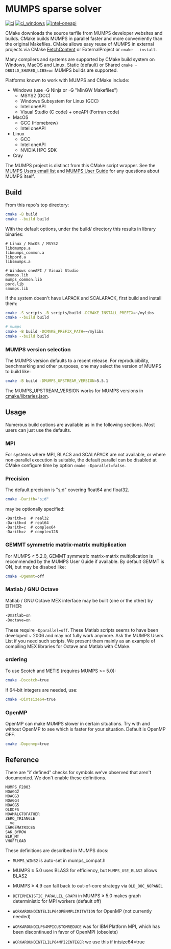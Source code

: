 # MUMPS sparse solver

[![ci](https://github.com/scivision/mumps/actions/workflows/ci.yml/badge.svg)](https://github.com/scivision/mumps/actions/workflows/ci.yml)
[![ci_windows](https://github.com/scivision/mumps/actions/workflows/ci_windows.yml/badge.svg)](https://github.com/scivision/mumps/actions/workflows/ci_windows.yml)
[![intel-oneapi](https://github.com/scivision/mumps/actions/workflows/intel-oneapi.yml/badge.svg)](https://github.com/scivision/mumps/actions/workflows/intel-oneapi.yml)

CMake downloads the source tarfile from MUMPS developer websites and builds.
CMake builds MUMPS in parallel faster and more conveniently than the original Makefiles.
CMake allows easy reuse of MUMPS in external projects via CMake
[FetchContent](https://github.com/scivision/mumps-fetchcontent)
or ExternalProject or `cmake --install`.

Many compilers and systems are supported by CMake build system on Windows, MacOS and Linux.
Static (default) or Shared `cmake -DBUILD_SHARED_LIBS=on` MUMPS builds are supported.

Platforms known to work with MUMPS and CMake include:

* Windows (use -G Ninja or -G "MinGW Makefiles")
  * MSYS2 (GCC)
  * Windows Subsystem for Linux (GCC)
  * Intel oneAPI
  * Visual Studio (C code) + oneAPI (Fortran code)
* MacOS
  * GCC (Homebrew)
  * Intel oneAPI
* Linux
  * GCC
  * Intel oneAPI
  * NVIDIA HPC SDK
* Cray

The MUMPS project is distinct from this CMake script wrapper.
See the
[MUMPS Users email list](https://listes.ens-lyon.fr/sympa/subscribe/mumps-users)
and
[MUMPS User Guide](http://mumps.enseeiht.fr/index.php?page=doc)
for any questions about MUMPS itself.

## Build

From this repo's top directory:

```sh
cmake -B build
cmake --build build
```

With the default options, under the build/ directory this results in library binaries:

```
# Linux / MacOS / MSYS2
libdmumps.a
libmumps_common.a
libpord.a
libsmumps.a

# Windows oneAPI / Visual Studio
dmumps.lib
mumps_common.lib
pord.lib
smumps.lib
```

If the system doesn't have LAPACK and SCALAPACK, first build and install them:

```sh
cmake -S scripts -B scripts/build -DCMAKE_INSTALL_PREFIX=~/mylibs
cmake --build build

# mumps
cmake -B build -DCMAKE_PREFIX_PATH=~/mylibs
cmake --build build
```

### MUMPS version selection

The MUMPS version defaults to a recent release.
For reproducibility, benchmarking and other purposes, one may select the version of MUMPS to build like:

```sh
cmake -B build -DMUMPS_UPSTREAM_VERSION=5.5.1
```

The MUMPS_UPSTREAM_VERSION works for MUMPS versions in
[cmake/libraries.json](./cmake/libraries.json).

## Usage

Numerous build options are available as in the following sections.
Most users can just use the defaults.

### MPI

For systems where MPI, BLACS and SCALAPACK are not available, or where non-parallel execution is suitable, the default parallel can be disabled at CMake configure time by option `cmake -Dparallel=false`.

### Precision

The default precision is "s;d" covering float64 and float32.

```sh
cmake -Darith="s;d"
```

may be optionally specified:

```
-Darith=s  # real32
-Darith=d  # real64
-Darith=c  # complex64
-Darith=z  # complex128
```

### GEMMT symmetric matrix-matrix multiplication

For MUMPS &ge; 5.2.0, GEMMT symmetric matrix-matrix multiplication is recommended by the MUMPS User Guide if available.
By default GEMMT is ON, but may be disabed like:

```sh
cmake -Dgemmt=off
```

### Matlab / GNU Octave

Matlab / GNU Octave MEX interface may be built (one or the other) by EITHER:

```sh
-Dmatlab=on
-Doctave=on
```

These require `-Dparallel=off`.
These Matlab scripts seems to have been developed ~ 2006 and may not fully work anymore.
Ask the MUMPS Users List if you need such scripts.
We present them mainly as an example of compiling MEX libraries for Octave and Matlab with CMake.

### ordering

To use Scotch and METIS (requires MUMPS >= 5.0):

```sh
cmake -Dscotch=true
```

If 64-bit integers are needed, use:

```sh
cmake -Dintsize64=true
```

### OpenMP

OpenMP can make MUMPS slower in certain situations.
Try with and without OpenMP to see which is faster for your situation.
Default is OpenMP OFF.

```sh
cmake -Dopenmp=true
```

## Reference

There are "if defined" checks for symbols we've observed that aren't documented. We don't enable these definitions.

```
MUMPS_F2003
NOAGG2
NOAGG3
NOAGG4
NOAGG5
OLDDFS
NOAMALGTOFATHER
ZERO_TRIANGLE
__ve__
LARGEMATRICES
SAK_BYROW
BLR_MT
VHOFFLOAD
```

These definitions are described in MUMPS docs:

* `MUMPS_WIN32` is auto-set in mumps_compat.h
* MUMPS &ge; 5.0 uses BLAS3 for efficiency, but `MUMPS_USE_BLAS2` allows BLAS2
* MUMPS &ge; 4.9 can fall back to out-of-core strategy via `OLD_OOC_NOPANEL`
* `DETERMINISTIC_PARALLEL_GRAPH` in MUMPS &ge; 5.0 makes graph deterministic for MPI workers (default off)

* `WORKAROUNDINTELILP64OPENMPLIMITATION` for OpenMP (not currently needed)
* `WORKAROUNDILP64MPICUSTOMREDUCE` was for IBM Platform MPI, which has been discontinued in favor of OpenMPI (obsolete)
* `WORKAROUNDINTELILP64MPI2INTEGER` we use this if intsize64=true
